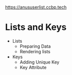 https://anususerlist.ccbp.tech


# Lists and Keys

- Lists
  - Preparing Data
  - Rendering lists
- Keys
  - Adding Unique Key
  - Key Attribute
